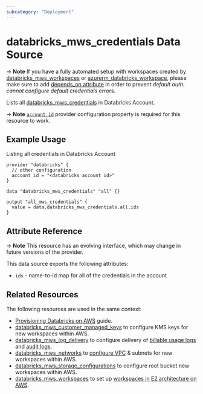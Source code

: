 ```yaml
---
subcategory: "Deployment"
---
```

# databricks_mws_credentials Data Source

-> **Note** If you have a fully automated setup with workspaces created by [databricks_mws_workspaces](../resources/mws_workspaces.md) or [azurerm_databricks_workspace](https://registry.terraform.io/providers/hashicorp/azurerm/latest/docs/resources/databricks_workspace), please make sure to add [depends_on attribute](../guides/troubleshooting#data-resources-and-authentication-is-not-configured-errors) in order to prevent _default auth: cannot configure default credentials_ errors.

Lists all [databricks_mws_credentials](../resources/mws_credentials.md) in Databricks Account.

-> **Note** [`account_id`](../index.md#account_id) provider configuration property is required for this resource to work.

## Example Usage

Listing all credentials in Databricks Account

```hcl
provider "databricks" {
  // other configuration
  account_id = "<databricks account id>"
}

data "databricks_mws_credentials" "all" {}

output "all_mws_credentials" {
  value = data.databricks_mws_credentials.all.ids
}
```

## Attribute Reference

-> **Note** This resource has an evolving interface, which may change in future versions of the provider.

This data source exports the following attributes:

* `ids` - name-to-id map for all of the credentials in the account

## Related Resources

The following resources are used in the same context:

* [Provisioning Databricks on AWS](../guides/aws-workspace.md) guide.
* [databricks_mws_customer_managed_keys](mws_customer_managed_keys.md) to configure KMS keys for new workspaces within AWS.
* [databricks_mws_log_delivery](mws_log_delivery.md) to configure delivery of [billable usage logs](https://docs.databricks.com/administration-guide/account-settings/billable-usage-delivery.html) and [audit logs](https://docs.databricks.com/administration-guide/account-settings/audit-logs.html).
* [databricks_mws_networks](mws_networks.md) to [configure VPC](https://docs.databricks.com/administration-guide/cloud-configurations/aws/customer-managed-vpc.html) & subnets for new workspaces within AWS.
* [databricks_mws_storage_configurations](mws_storage_configurations.md) to configure root bucket new workspaces within AWS.
* [databricks_mws_workspaces](mws_workspaces.md) to set up [workspaces in E2 architecture on AWS](https://docs.databricks.com/getting-started/overview.html#e2-architecture-1).
